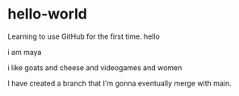 # hello-world
Learning to use GitHub for the first time.
hello 

i am maya

i like goats and cheese and videogames and women

I have created a branch that I'm gonna eventually merge with main. 
